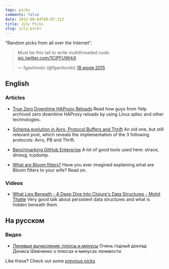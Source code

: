 ```yaml
---
tags: picks
comments: false
date: 2015-08-04T09:07:21Z
title: July Picks
slug: july-picks
---
```


"Random picks from all over the Internet".

<!--more-->

<blockquote class="twitter-tweet" lang="ru"><p lang="en" dir="ltr">Must be this tall to write multithreaded code. <a href="http://t.co/1CiPFUWrkX">pic.twitter.com/1CiPFUWrkX</a></p>&mdash; fgavilondo (@fgavilondo) <a href="https://twitter.com/fgavilondo/status/622340538969165825">18 июля 2015</a></blockquote>
<script async src="//platform.twitter.com/widgets.js" charset="utf-8"></script>

## English

### Articles

* [True Zero Downtime HAProxy Reloads](http://engineeringblog.yelp.com/2015/04/true-zero-downtime-haproxy-reloads.html)
  Read how guys from Yelp archived zero downtime HAProxy reloads by using Linux
  qdisc and other technologies.

* [Schema evolution in Avro, Protocol Buffers and Thrift](http://martin.kleppmann.com/2012/12/05/schema-evolution-in-avro-protocol-buffers-thrift.html)
  An old one, but still relevant post, which reveals the implementation of the
  3 following protocols: Avro, PB and Thrift.

* [Benchmarking GitHub Enterprise](http://githubengineering.com/benchmarking-github-enterprise/)
  A lot of good tools used here: strace, dmesg, tcpdump.

* [What are Bloom filters?](https://medium.com/the-story/what-are-bloom-filters-1ec2a50c68ff)
  Have you ever imagined explaining what are Bloom filters to your wife? Read
  on.

### Videos

* [What Lies Beneath - A Deep Dive Into Clojure's Data Structures - Mohit Thatte](https://www.youtube.com/watch?v=7BFF50BHPPo)
  Very good talk about persistent data structures and what is hidden beneath them.

## На русском

### Видео

* [Ленивые вычисления: плюсы и минусы](http://ruhaskell.org/posts/talks/2015/06/21/lazy-evaluation.html)
  Очень годный доклад Дениса Шевченко o плюсах и минусах ленивости.

Like these? Check out some [previous picks](http://homeonrails.com/blog/categories/picks/)
